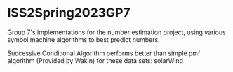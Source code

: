 # ISS2Spring2023GP7

Group 7's implementations for the number estimation project, using various
symbol machine algorithms to best predict numbers.

Successive Conditional Algorithm performs better than simple pmf algorithm (Provided by Wakin) for these data sets:
solarWind


